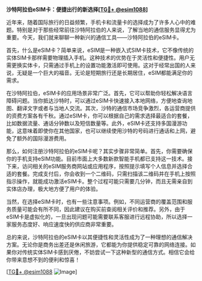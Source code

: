 **沙特阿拉伯eSIM卡：便捷出行的新选择[[TG💪+ @esim1088](https://t.me/s/esim1088)]**

近年来，随着国际旅行的日益频繁，手机卡和流量卡的选择成为了许多人心中的难题。特别是对于那些经常前往沙特阿拉伯的人来说，了解当地的通信服务显得尤为重要。今天，我们就来聊聊一种新兴的通信工具——沙特阿拉伯的eSIM卡。

首先，什么是eSIM卡？简单来说，eSIM是一种嵌入式SIM卡技术，它不像传统的实体SIM卡那样需要物理插入手机。这种技术的优势在于灵活性和便捷性。用户无需更换实体卡，只需通过手机上的设置功能激活即可使用。这对于经常出国的人来说，无疑是一个巨大的福音。无论是短期旅行还是长期居住，eSIM都能满足你的需求。

在沙特阿拉伯，eSIM卡的应用场景非常广泛。首先，它可以帮助你轻松解决语言障碍问题。当你抵达沙特时，可以通过eSIM卡快速接入本地网络，方便地查询地图、翻译文字或者与当地人交流。其次，沙特的通信市场竞争激烈，各运营商提供的资费方案各有千秋。通过eSIM卡，你可以根据自己的需求选择最适合的套餐，比如数据流量、通话分钟数以及短信数量等。此外，eSIM卡还支持多国漫游功能，这意味着即使你在其他国家，也可以继续使用沙特的号码进行通话和上网，避免了额外的国际漫游费用。

那么，如何注册沙特阿拉伯的eSIM卡呢？其实步骤非常简单。首先，你需要确保你的手机支持eSIM功能。目前市面上大多数新款智能手机都已支持这一技术。接下来，访问相关的eSIM服务商网站或应用程序，按照提示填写个人信息并选择合适的套餐。完成支付后，你会收到一个二维码，只需扫描该二维码并在手机上按照指示操作，就能成功激活eSIM卡。整个过程可能只需要几分钟，而且无需亲自到实体店办理，极大地方便了用户的体验。

当然，在选择eSIM卡时，也有一些注意事项。例如，不同运营商的覆盖范围和服务质量可能会有所不同，因此建议在购买前查阅相关评价和推荐。另外，由于eSIM卡是虚拟化的，一旦出现问题可能需要联系客服进行远程协助，所以选择一家服务态度好、响应速度快的供应商非常重要。

总的来说，沙特阿拉伯的eSIM卡以其便捷性和灵活性成为了一种理想的通信解决方案。无论你是商务出差还是休闲旅游，它都能为你提供稳定可靠的网络连接。如果你对传统实体SIM卡感到厌倦，不妨尝试一下这种新型的通信方式。相信它会给你带来意想不到的便利和惊喜！

[[TG💪+ @esim1088](https://t.me/s/esim1088) ![Image](https://i.postimg.cc/4NQfJmqS/Snipaste-2025-05-13-00-14-12.png)]